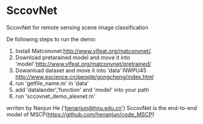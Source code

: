 # SccovNet
SccovNet for remote sensing scene image classification

De following steps to run the demo:

1. Install Matconvnet:http://www.vlfeat.org/matconvnet/.
2. Download pretarained model and move it into 'model':http://www.vlfeat.org/matconvnet/pretrained/
3. Dowanload dataset and move it into 'data':NWPU45 http://www.escience.cn/people/gongcheng/index.html
4. run 'getfile_name.m' in 'data'
5. add 'datalaoder','function' and 'model' into your path
7. run 'sccovnet_demo_alexnet.m'

wrriten by Nanjun He ('henanjun@hnu.edu.cn')
SccovNet is the end-to-end model of MSCP(https://github.com/henanjun/code_MSCP)
